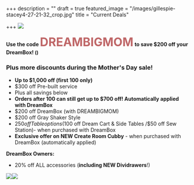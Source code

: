 +++
description = ""
draft = true
featured_image = "/images/gillespie-stacey4-27-21-32_crop.jpg"
title = "Current Deals"

+++
![](/images/dreambox-with-new-totes.png)

<b>Use the code <span style="color:#bf6667;font-size:xx-large;">DREAMBIGMOM</span> to save $200 off your DreamBox! <span style="font-size:small;">()</span></b>

### Plus more discounts during the Mother's Day sale!

* **Up to $1,000 off (first 100 only)**
* $300 off Pre-built service
* Plus all savings below
* **Orders after 100 can still get up to $700 off! Automatically applied with DreamBox**
* $200 off DreamBox (with DREAMBIGMOM)
* $200 off Gray Shaker Style
* $250 off Table options ($100 off Dream Cart & Side Tables /$50 off Sew Station)- when purchased with DreamBox
* **Exclusive offer on NEW Create Room Cubby** - when purchased with DreamBox (automatically applied)

**DreamBox Owners:**

* 20% off ALL accessories (**including NEW Dividrawers**!)

![](/images/new-drawers-cubbyjpg.JPG)![](/images/choose-totes-2.jpg)